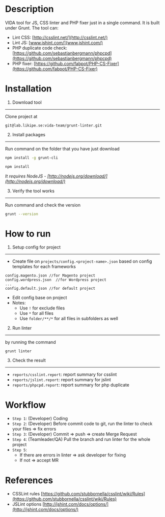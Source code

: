 Description
===========
VIDA tool for JS, CSS linter and PHP fixer just in a single command. It is built under Grunt.
The tool can:

- Lint CSS: [http://csslint.net/](http://csslint.net/)
- Lint JS: [www.jshint.com/](www.jshint.com/)
- PHP duplicate code check: [https://github.com/sebastianbergmann/phpcpd](https://github.com/sebastianbergmann/phpcpd)
- PHP fixer: [https://github.com/fabpot/PHP-CS-Fixer](https://github.com/fabpot/PHP-CS-Fixer)

Installation
============
1. Download tool
----------------

Clone project at 

```
git@lab.likipe.se:vida-team/grunt-linter.git
``` 

2. Install packages
-------------------

Run command on the folder that you have just download

``` bash
npm install -g grunt-cli

npm install
``` 


*It requires NodeJS - [http://nodejs.org/download/](http://nodejs.org/download/)*

3. Verify the tool works
------------------------

Run command and check the version

``` bash
grunt --version
```


How to run
==========

1. Setup config for project
----------------------------

- Create file on ``projects/config.<project-name>.json`` based on config templates for each frameworks

```
config.magento.json //for Magento project
config.wordpress.json  //for Wordpress project
...
config.default.json //for default project
```

- Edit config base on project
- Notes:
    - Use ``!`` for exclude files
    - Use ``*`` for all files
    - Use ``folder/**/*`` for all files in subfolders as well

2. Run linter
------------------

by running the command

``` 
grunt linter 
```

3. Check the result
------------------

- ``reports/csslint.report``: report summary for csslint
- ``reports/jslint.report``: report summary for jslint
- ``reports/phpcpd.report``: report summary for php duplicate 

Workflow
========
- `Step 1`: (Developer) Coding
- `Step 2`: (Developer) Before commit code to git, run the linter to check your files => fix errors
- `Step 3`: (Developer) Commit => push => create Merge Request
- `Step 4`: (Teamleader/QA) Pull the branch and run linter for the whole project
- `Step 5`:
    - If there are errors in linter => ask developer for fixing
    - If not => accept MR

References
==========
- CSSLint rules [https://github.com/stubbornella/csslint/wiki/Rules](https://github.com/stubbornella/csslint/wiki/Rules)
- JSLint options [http://jshint.com/docs/options/](http://jshint.com/docs/options/)